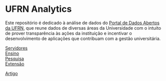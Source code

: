 # UFRN Analytics

Este repositório é dedicado à análise de dados do [Portal de Dados Abertos da UFRN](http://dados.ufrn.br/), que reune dados de diversas áreas da Universidade com o intuito de prover transparência às ações da instituição e incentivar o desenvolvimento de aplicações que contribuam com a gestão universitária. 
<p>

[Servidores](http://nbviewer.jupyter.org/github/ycaroravel/UFRN-Analytics/blob/master/Servidores.ipynb)  
[Ensino](http://nbviewer.jupyter.org/github/ycaroravel/UFRN-Analytics/blob/master/Ensino.ipynb)  
[Pesquisa](http://nbviewer.jupyter.org/github/ycaroravel/UFRN-Analytics/blob/master/Pesquisa.ipynb)  
[Extensão](http://nbviewer.jupyter.org/github/ycaroravel/UFRN-Analytics/blob/master/Extensao.ipynb)  

[Artigo](https://github.com/ycaroravel/UFRN-Analytics/blob/master/Analise%20de%20Dados%20de%20Ensino%2CPesquisa%20e%20Extens%C3%A3o%20do%20Portal%20de%20Dados%20Abertos%20da%20UFRN%20-%20Ycaro%20Ravel%202017.doc)

